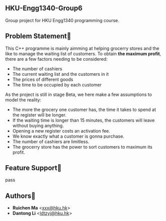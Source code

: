 HKU-Engg1340-Group6
-------------------
Group project for HKU Engg1340 programming course.

Problem Statement:flashlight:
-----------------

This C++ programme is mainly aimming at helping grocerry stores and the like to manage the waiting list of customers. To obtain **the maximum profit**, there are a few factors needing to be considered:

- The number of cashiers
- The current waiting list and the customers in it
- The prices of different goods
- The time to be occupied by each customer

As the project is still in stage Beta, we here make a few assumptions to model the reality:

- The more the grocery one customer has, the time it takes to spend at the register will be longer.
- If the waiting time is longer than 15 minutes, the customers will leave without buying anything.
- Opening a new register costs an activation fee.
- We know exactly what a customer is gonna purchase.
- The number of cashiers are limitless.
- The grocerry store has the power to sort customers to maximum its profit.

Feature Support:gift:
---------------

pass

Authors:eyes:
----------

* **Ruichen Ma** <<xxx@hku.hk>>
* **Dantong Li** <<ldtzyj@hku.hk>>
